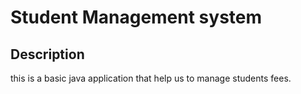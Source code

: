 #  Student Management system

## Description

this is a basic java application that help us to manage students fees. 
